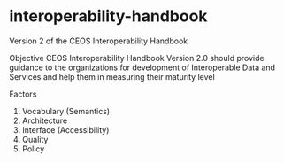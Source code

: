 # interoperability-handbook
Version 2 of the CEOS Interoperability Handbook

Objective
CEOS Interoperability Handbook Version 2.0 should provide guidance to the organizations for development of Interoperable Data and Services and help them in measuring their maturity level

Factors
1) Vocabulary (Semantics)
2) Architecture
3) Interface (Accessibility)
4) Quality
5) Policy
